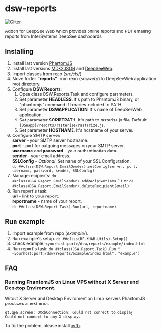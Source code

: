 # dsw-reports

[![Gitter](https://img.shields.io/badge/chat-on%20telegram-blue.svg)](https://t.me/joinchat/FoZ4M0izfqpEvzDf1PKH3Q)

Addon for DeepSee Web which provides online reports and PDF emailing reports from InterSystems DeepSee dashboards

## Installing
1. Install last version [PhantomJS](http://phantomjs.org/download.html) 
2. Install last versions [MDX2JSON](https://github.com/intersystems-ru/Cache-MDX2JSON) and [DeepSeeWeb](https://github.com/intersystems-ru/DeepSeeWeb).
3. Import classes from repo (*src/cls/*)
4. Move folder **"reports"** from repo (*src/web/*) to DeepSeeWeb application root directory.
5. Configure **DSW.Reports**:
   1. Open class DSW.Reports.Task and configure parameters.
   2. Set parameter **HEADLESS**. It's path to PhantomJS binary, or "phantomjs" command if binaries included to PATH.
   3. Set parameter **DSWAPPLICATION**. It's name of DeepSeeWeb application.
   4. Set parameter **SCRIPTPATH**. It's path to rasterize.js file. Default: 
   `{DSWApp}/reports/rasterize/rasterize.js`.
   5. Set parameter **HOSTNAME**. It's hostname of your server.
6. Configure SMTP server:  
**server** - your SMTP server hostname.  
**port** - port for outgoing messages on your SMTP server.  
**username** and **password** - your authentication data.  
**sender** - your email address.  
**SSLConfig** - *Optional*. Set name of your SSL Configuration.   
`do ##class(DSW.Report.EmailSender).setConfig(server, port, username, password, sender, SSLConfig)`
7. Manage recipients: `do ##class(DSW.Report.EmailSender).addRecipient(email)` or 
`do ##class(DSW.Report.EmailSender).deleteRecipient(email)`.
8. Run report's task:  
**url** - link to your report.  
**reportname** - name of your report.  
`do ##class(DSW.Report.Task).Run(url, reportname)`


## Run example
1. Import example from repo (*example/*). 
2. Run example's setup. `do ##class(RF.KHAB.Utils).Setup()`
3. Check example: `<yourhost:port>/dsw/reports/example/index.html`
4. Run report's task:
`do ##class(DSW.Report.Task).Run("<yourhost:port>/dsw/reports/example/index.html", "example")`

## FAQ
### Running PhantomJS on Linux VPS without X Server and Desktop Enviroment.
Witout X Server and Desktop Enviroment on Linux servers PhantomJS produces a next error:  
```
qt.qpa.screen: QXcbConnection: Could not connect to display
Could not connect to any X display.
```
To fix the problem, please install [xvfb](https://en.wikipedia.org/wiki/Xvfb).
